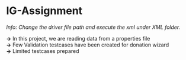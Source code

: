 # IG-Assignment

*Info: Change the driver file path and execute the xml under XML folder.*

**->** In this project, we are reading data from a properties file <br />
**->** Few Validation testcases have been created for donation wizard  <br />
**->** Limited testcases prepared
